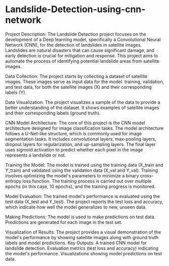 # Landslide-Detection-using-cnn-network

Project Description:
The Landslide Detection project focuses on the development of a Deep learning model, specifically a Convolutional Neural Network (CNN), for the detection of landslides in satellite images. Landslides are natural disasters that can cause significant damage, and early detection is crucial for mitigation and response. This project aims to automate the process of identifying potential landslide areas from satellite images.

Data Collection:
The project starts by collecting a dataset of satellite images. These images serve as input data for the model.
training, validation, and test data, for both the satellite images (X) and their corresponding labels (Y).

Data Visualization:
The project visualizes a sample of the data to provide a better understanding of the dataset. It shows examples of satellite images and their corresponding labels (ground truth).

CNN Model Architecture:
The core of this project is the CNN model architecture designed for image classification tasks.
The model architecture follows a U-Net-like structure, which is commonly used for image segmentation tasks.
It includes convolutional layers, max-pooling layers, dropout layers for regularization, and up-sampling layers.
The final layer uses sigmoid activation to predict whether each pixel in the image represents a landslide or not.

Training the Model:
The model is trained using the training data (X_train and Y_train) and validated using the validation data (X_val and Y_val).
Training involves optimizing the model's parameters to minimize a binary cross-entropy loss function.
The training process is carried out over multiple epochs (in this case, 10 epochs), and the training progress is monitored.

Model Evaluation:
The trained model's performance is evaluated using the test data (X_test and Y_test).
The project reports the test loss and accuracy, which indicate how well the model generalizes to new, unseen data.

Making Predictions:
The model is used to make predictions on test data. Predictions are generated for each image in the test set.

Visualization of Results:
The project provides a visual demonstration of the model's performance by showing satellite images along with ground truth labels and model predictions.
Key Outputs:
A trained CNN model for landslide detection.
Evaluation metrics (test loss and accuracy) indicating the model's performance.
Visualizations showing model predictions on test data.

